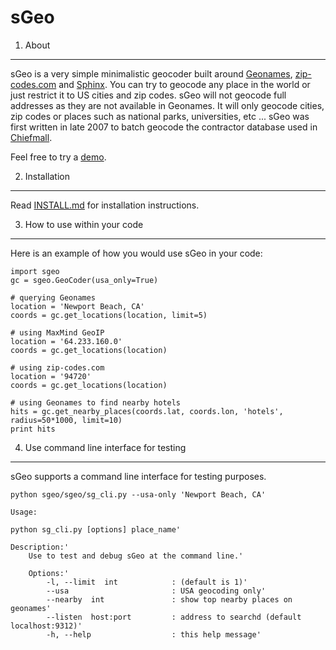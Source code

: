 sGeo
====

1. About
--------

sGeo is a very simple minimalistic geocoder built around [Geonames](http://www.geonames.org/), [zip-codes.com](http://www.zip-codes.com/) and [Sphinx](http://sphinxsearch.com/). You can try to geocode any place in the world or just restrict it to US cities and zip codes. sGeo will not geocode full addresses as they are not available in Geonames. It will only geocode cities, zip codes or places such as national parks, universities, etc ... sGeo was first written in late 2007 to batch geocode the contractor database used in [Chiefmall](http://www.chiefmall.com). 

Feel free to try a [demo](http://sgeo.ksikes.org).

2. Installation
---------------

Read [INSTALL.md](https://github.com/alexksikes/sGeo/blob/master/INSTALL.md) for installation instructions.

3. How to use within your code
------------------------------

Here is an example of how you would use sGeo in your code:

    import sgeo
    gc = sgeo.GeoCoder(usa_only=True)
    
    # querying Geonames
    location = 'Newport Beach, CA'
    coords = gc.get_locations(location, limit=5)
    
    # using MaxMind GeoIP
    location = '64.233.160.0'
    coords = gc.get_locations(location)
    
    # using zip-codes.com
    location = '94720'
    coords = gc.get_locations(location)
    
    # using Geonames to find nearby hotels
    hits = gc.get_nearby_places(coords.lat, coords.lon, 'hotels', radius=50*1000, limit=10)
    print hits
    
4. Use command line interface for testing
-----------------------------------------

sGeo supports a command line interface for testing purposes.

    python sgeo/sgeo/sg_cli.py --usa-only 'Newport Beach, CA'
    
    Usage:

    python sg_cli.py [options] place_name'

    Description:'
        Use to test and debug sGeo at the command line.'

        Options:'
            -l, --limit  int            : (default is 1)'
            --usa                       : USA geocoding only'
            --nearby  int               : show top nearby places on geonames'
            --listen  host:port         : address to searchd (default localhost:9312)'
            -h, --help                  : this help message'
